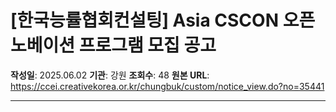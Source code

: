 # [한국능률협회컨설팅] Asia CSCON 오픈노베이션 프로그램 모집 공고

**작성일**: 2025.06.02
**기관**: 강원
**조회수**: 48
**원본 URL**: https://ccei.creativekorea.or.kr/chungbuk/custom/notice_view.do?no=35441

---


